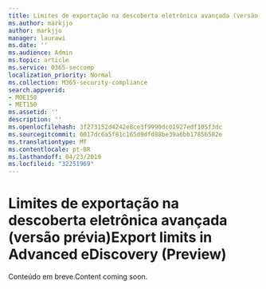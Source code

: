 ```yaml
---
title: Limites de exportação na descoberta eletrônica avançada (versão prévia)
ms.author: markjjo
author: markjjo
manager: laurawi
ms.date: ''
ms.audience: Admin
ms.topic: article
ms.service: O365-seccomp
localization_priority: Normal
ms.collection: M365-security-compliance
search.appverid:
- MOE150
- MET150
ms.assetid: ''
description: ''
ms.openlocfilehash: 3f273152d4242e8ce3f9990dc01927edf105f3dc
ms.sourcegitcommit: 0017dc6a5f81c165d9dfd88be39a6bb17856582e
ms.translationtype: MT
ms.contentlocale: pt-BR
ms.lasthandoff: 04/23/2019
ms.locfileid: "32251969"
---
```

# <a name="export-limits-in-advanced-ediscovery-preview"></a><span data-ttu-id="e1266-102">Limites de exportação na descoberta eletrônica avançada (versão prévia)</span><span class="sxs-lookup"><span data-stu-id="e1266-102">Export limits in Advanced eDiscovery (Preview)</span></span>

<span data-ttu-id="e1266-103">Conteúdo em breve.</span><span class="sxs-lookup"><span data-stu-id="e1266-103">Content coming soon.</span></span>